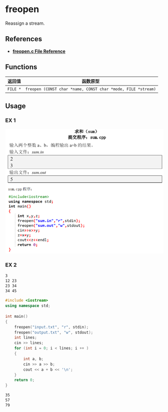 # freopen

Reassign a stream.

## References

- [**freopen.c File Reference**](http://www.ethernut.de/api/freopen_8c.html)

## Functions

| 返回值   | 函数原型                                                     |
| -------- | ------------------------------------------------------------ |
| `FILE *` | `freopen (CONST char *name, CONST char *mode, FILE *stream)` |

## Usage

### EX 1

![img](./assets/216043.png)

### EX 2

```title="input.txt"
3
12 23
23 34
34 45
```

``` cpp title="main.cpp" linenums="1"
#include <iostream>
using namespace std;

int main()
{
    freopen("input.txt", "r", stdin);
    freopen("output.txt", "w", stdout);
    int lines;
    cin >> lines;
    for (int i = 0; i < lines; i ++ )
    {
        int a, b;
        cin >> a >> b;
        cout << a + b << '\n';
    }
    return 0;
}

```

```title="output.txt"
35
57
79
```

